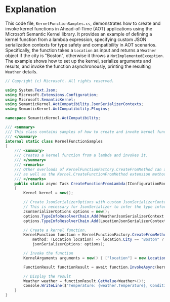 # Explanation

This code file, `KernelFunctionSamples.cs`, demonstrates how to create and invoke kernel functions in Ahead-of-Time (AOT) applications using the Microsoft Semantic Kernel library. It provides an example of defining a kernel function from a lambda expression, specifying custom JSON serialization contexts for type safety and compatibility in AOT scenarios. Specifically, the function takes a `Location` as input and returns a `Weather` object if the city is "Boston", otherwise it throws a `NotImplementedException`. The example shows how to set up the kernel, serialize arguments and results, and invoke the function asynchronously, printing the resulting `Weather` details.

```csharp
// Copyright (c) Microsoft. All rights reserved.

using System.Text.Json;
using Microsoft.Extensions.Configuration;
using Microsoft.SemanticKernel;
using SemanticKernel.AotCompatibility.JsonSerializerContexts;
using SemanticKernel.AotCompatibility.Plugins;

namespace SemanticKernel.AotCompatibility;

/// <summary>
/// This class contains samples of how to create and invoke kernel functions in AOT applications.
/// </summary>
internal static class KernelFunctionSamples
{
    /// <summary>
    /// Creates a kernel function from a lambda and invokes it.
    /// </summary>
    /// <remarks>
    /// Other overloads of KernelFunctionFactory.CreateFromMethod can also be used to create functions,
    /// as well as the Kernel.CreateFunctionFromMethod extension methods.
    /// </remarks>
    public static async Task CreateFunctionFromLambda(IConfigurationRoot _)
    {
        Kernel kernel = new();

        // Create JsonSerializerOptions with custom JsonSerializerContexts for the Location and Weather types that are used in the lambda below.
        // This is necessary for JsonSerializer to infer the type information for these types in AOT applications.  
        JsonSerializerOptions options = new();
        options.TypeInfoResolverChain.Add(WeatherJsonSerializerContext.Default);
        options.TypeInfoResolverChain.Add(LocationJsonSerializerContext.Default);

        // Create a kernel function.
        KernelFunction function = KernelFunctionFactory.CreateFromMethod(
            method: (Location location) => location.City == "Boston" ? new Weather { Temperature = 61, Condition = "rainy" } : throw new NotImplementedException(),
            jsonSerializerOptions: options);

        // Invoke the function
        KernelArguments arguments = new() { ["location"] = new Location("USA", "Boston") };

        FunctionResult functionResult = await function.InvokeAsync(kernel, arguments);

        // Display the result
        Weather weather = functionResult.GetValue<Weather>()!;
        Console.WriteLine($"Temperature: {weather.Temperature}, Condition: {weather.Condition}");
    }
}
```